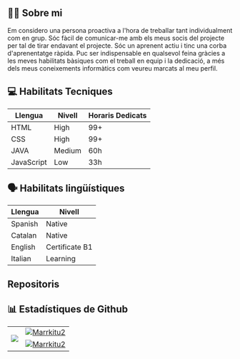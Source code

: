 ## 🙋‍♂️ Sobre mi
Em considero una persona proactiva a l'hora de treballar tant individualment com en grup. Sóc fàcil de comunicar-me amb els meus socis del projecte per tal de tirar endavant el projecte. Sóc un aprenent actiu i tinc una corba d'aprenentatge ràpida. Puc ser indispensable en qualsevol feina gràcies a les meves habilitats bàsiques com el treball en equip i la dedicació, a més dels meus coneixements informàtics com veureu marcats al meu perfil.

## 💻 Habilitats Tecniques
| Llengua | Nivell | Horaris Dedicats |
|----------|----------|----------|
| HTML | High | 99+
| CSS | High | 99+
| JAVA | Medium | 60h
| JavaScript | Low | 33h

## 🗣️ Habilitats lingüístiques
| Llengua | Nivell |
|----------|--------|
| Spanish  | Native |
| Catalan  | Native |
| English  | Certificate B1 |
| Italian  | Learning |


## Repositoris


## 📊 Estadístiques de Github
<table cellpadding="0" cellspacing="0" border="0">
  <tr>
    <td rowspan="2">
      <p align="left"> <a href="https://github.com/MainakRepositor">
  <img align="center" src="https://github-readme-stats.vercel.app/api/top-langs/?username=mlopezsapalomera&langs_count=100&theme=radical" />
</a> </p></td>
    <td><a href="https://github.com/MainakRepositor">
   <img align="center" src="https://github-readme-stats.vercel.app/api?username=mlopezsapalomera&show_icons=true&theme=vision-friendly-dark" alt="Marrkitu2"/>
</a> </td>
  </tr>
  <tr>
    <td><a href="https://github.com/MainakRepositor">
   <img align="center" src="https://github-readme-streak-stats.herokuapp.com/?user=mlopezsapalomera&theme=highcontrast&line_height=20" alt="Marrkitu2"/>
</a></td> 
  </tr>
</table>
